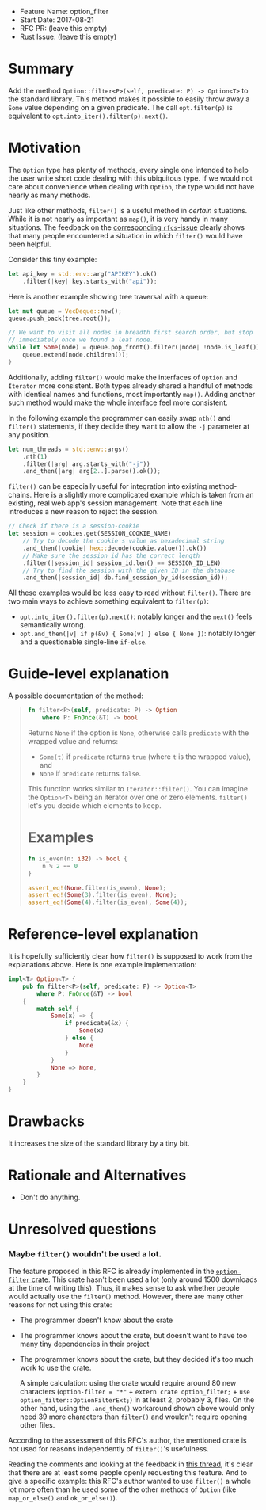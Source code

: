 - Feature Name: option_filter
- Start Date: 2017-08-21
- RFC PR: (leave this empty)
- Rust Issue: (leave this empty)

# Summary
[summary]: #summary

Add the method `Option::filter<P>(self, predicate: P) -> Option<T>` to the
standard library. This method makes it possible to easily throw away a `Some`
value depending on a given predicate. The call `opt.filter(p)` is equivalent
to `opt.into_iter().filter(p).next()`.

# Motivation
[motivation]: #motivation

The `Option` type has plenty of methods, every single one intended to help the
user write short code dealing with this ubiquitous type. If we would not care
about convenience when dealing with `Option`, the type would not have nearly
as many methods.

Just like other methods, `filter()` is a useful method in *certain*
situations. While it is not nearly as important as `map()`, it is very handy
in many situations. The feedback on the [corresponding `rfcs`-issue][issue]
clearly shows that many people encountered a situation in which `filter()`
would have been helpful.

Consider this tiny example:

```rust
let api_key = std::env::arg("APIKEY").ok()
    .filter(|key| key.starts_with("api"));
```

Here is another example showing tree traversal with a queue:

```rust
let mut queue = VecDeque::new();
queue.push_back(tree.root());

// We want to visit all nodes in breadth first search order, but stop
// immediately once we found a leaf node.
while let Some(node) = queue.pop_front().filter(|node| !node.is_leaf()) {
    queue.extend(node.children());
}
```

Additionally, adding `filter()` would make the interfaces of `Option` and
`Iterator` more consistent. Both types already shared a handful of methods
with identical names and functions, most importantly `map()`. Adding another
such method would make the whole interface feel more consistent.

In the following example the programmer can easily swap `nth()` and `filter()`
statements, if they decide they want to allow the `-j` parameter at any
position.

```rust
let num_threads = std::env::args()
    .nth(1)
    .filter(|arg| arg.starts_with("-j"))
    .and_then(|arg| arg[2..].parse().ok());

```

`filter()` can be especially useful for integration into existing method-
chains. Here is a slightly more complicated example which is taken from an
existing, real web app's session management. Note that each line introduces a
new reason to reject the session.

```rust
// Check if there is a session-cookie
let session = cookies.get(SESSION_COOKIE_NAME)
    // Try to decode the cookie's value as hexadecimal string
    .and_then(|cookie| hex::decode(cookie.value()).ok())
    // Make sure the session id has the correct length
    .filter(|session_id| session_id.len() == SESSION_ID_LEN)
    // Try to find the session with the given ID in the database
    .and_then(|session_id| db.find_session_by_id(session_id));
```

All these examples would be less easy to read without `filter()`. There are
two main ways to achieve something equivalent to `filter(p)`:

- `opt.into_iter().filter(p).next()`: notably longer and the `next()` feels
  semantically wrong.
- `opt.and_then(|v| if p(&v) { Some(v) } else { None })`: notably longer and a
  questionable single-line `if-else`.


[issue]: https://github.com/rust-lang/rfcs/issues/1485

# Guide-level explanation
[guide-level-explanation]: #guide-level-explanation

A possible documentation of the method:

> ```rust
> fn filter<P>(self, predicate: P) -> Option
>     where P: FnOnce(&T) -> bool
> ```
>
> Returns `None` if the option is `None`, otherwise calls `predicate` with the
> wrapped value and returns:
>
> - `Some(t)` if `predicate` returns `true` (where `t` is the wrapped value),
>    and
> - `None` if `predicate` returns `false`.
>
> This function works similar to `Iterator::filter()`. You can imagine the
> `Option<T>` being an iterator over one or zero elements. `filter()` let's
> you decide which elements to keep.
>
> # Examples
>
> ```rust
> fn is_even(n: i32) -> bool {
>     n % 2 == 0
> }
>
> assert_eq!(None.filter(is_even), None);
> assert_eq!(Some(3).filter(is_even), None);
> assert_eq!(Some(4).filter(is_even), Some(4));
> ```
>

# Reference-level explanation
[reference-level-explanation]: #reference-level-explanation

It is hopefully sufficiently clear how `filter()` is supposed to work from the
explanations above. Here is one example implementation:

```rust
impl<T> Option<T> {
    pub fn filter<P>(self, predicate: P) -> Option<T>
        where P: FnOnce(&T) -> bool
    {
        match self {
            Some(x) => {
                if predicate(&x) {
                    Some(x)
                } else {
                    None
                }
            }
            None => None,
        }
    }
}
```

# Drawbacks
[drawbacks]: #drawbacks

It increases the size of the standard library by a tiny bit.

# Rationale and Alternatives
[alternatives]: #alternatives

- Don't do anything.

# Unresolved questions
[unresolved]: #unresolved-questions

### Maybe `filter()` wouldn't be used a lot.

The feature proposed in this RFC is already implemented in the
[`option-filter` crate][crate]. This crate hasn't been used a lot (only
around 1500 downloads at the time of writing this). Thus, it makes sense to ask whether people would actually use the `filter()` method. However, there
are many other reasons for not using this crate:

- The programmer doesn't know about the crate
- The programmer knows about the crate, but doesn't want to have too many tiny
  dependencies in their project
- The programmer knows about the crate, but they decided it's too much work to
  use the crate.

  A simple calculation: using the crate would require around 80 new characters
  (`option-filter = "*"` + `extern crate option_filter;` +
  `use option_filter::OptionFilterExt;`) in at least 2, probably 3, files. On
  the other hand, using the `.and_then()` workaround shown above would only
  need 39 more characters than `filter()` and wouldn't require opening other
  files.

According to the assessment of this RFC's author, the mentioned crate is not
used for reasons independently of `filter()`'s usefulness.

Reading the comments and looking at the feedback in [this thread][rfcs-issue],
it's clear that there are at least some people openly requesting this feature.
And to give a specific example: this RFC's author wanted to use `filter()` a
whole lot more often than he used some of the other methods of `Option` (like
`map_or_else()` and `ok_or_else()`).


[crate]: https://crates.io/crates/option-filter
[rfcs-issue]: https://github.com/rust-lang/rfcs/issues/1485
